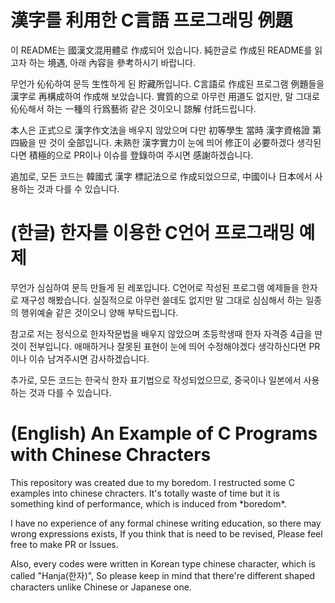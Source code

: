 # 漢字를 利用한 C言語 프로그래밍 例題
이 README는 國漢文混用體로 作成되어 있습니다. 純한글로 作成된 README를 읽고자 하는 境遇, 아래 內容을 參考하시기 바랍니다.

무언가 伈伈하여 문득 生性하게 된 貯藏所입니다. C言語로 作成된 프로그램 例題들을 漢字로 再構成하여 作成해 보았습니다. 實質的으로 아무런 用道도 없지만, 말 그대로 伈伈해서 하는 一種의 行爲藝術 같은 것이오니 諒解 付託드립니다.

本人은 正式으로 漢字作文法을 배우지 않았으며 다만 初等學生 當時 漢字資格證 第四級을 딴 것이 全部입니다. 未熟한 漢字實力이 눈에 띄어 修正이 必要하겠다 생각된다면 積極的으로 PR이나 이슈를 登錄하여 주시면 感謝하겠습니다.

追加로, 모든 코드는 韓國式 漢字 標記法으로 作成되었으므로, 中國이나 日本에서 사용하는 것과 다를 수 있습니다.

# (한글) 한자를 이용한 C언어 프로그래밍 예제

무언가 심심하여 문득 만들게 된 레포입니다. C언어로 작성된 프로그램 예제들을 한자로 재구성 해봤습니다. 실질적으로 아무런 쓸데도 없지만 말 그대로 심심해서 하는 일종의 행위예술 같은 것이오니 양해 부탁드립니다.

참고로 저는 정식으로 한자작문법을 배우지 않았으며 초등학생때 한자 자격증 4급을 딴 것이 전부입니다. 애매하거나 잘못된 표현이 눈에 띄어 수정해야겠다 생각하신다면 PR이나 이슈 남겨주시면 감사하겠습니다.

추가로, 모든 코드는 한국식 한자 표기법으로 작성되었으므로, 중국이나 일본에서 사용하는 것과 다를 수 있습니다.

# (English) An Example of C Programs with Chinese Chracters

This repository was created due to my boredom. I restructed some C examples into chinese chracters. It's totally waste of time but it is something kind of performance, which is induced from \*boredom\*.

I have no experience of any formal chinese writing education, so there may wrong expressions exists, If you think that is need to be revised, Please feel free to make PR or Issues.

Also, every codes were written in Korean type chinese character, which is called "Hanja(한자)", So please keep in mind that there're different shaped characters unlike Chinese or Japanese one.
